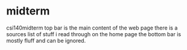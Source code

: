 # midterm
 csi140midterm
 top bar is the main content of the web page
 there is a sources list of stuff i read through on the home page
 the bottom bar is mostly fluff and can be ignored.
